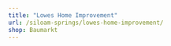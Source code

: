 ```yaml
---
title: "Lowes Home Improvement"
url: /siloam-springs/lowes-home-improvement/
shop: Baumarkt
---
```

